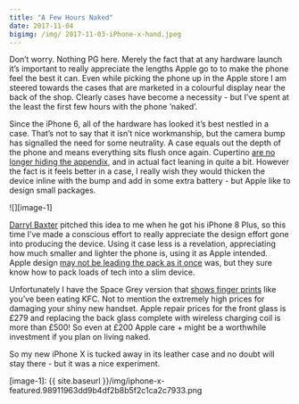 ```yaml
---
title: "A Few Hours Naked"
date: 2017-11-04
bigimg: /img/ 2017-11-03-iPhone-x-hand.jpeg
---
```

Don’t worry. Nothing PG here. Merely the fact that at any hardware launch it’s important to really appreciate the lengths Apple go to to make the phone feel the best it can. Even while picking the phone up in the Apple store I am steered towards the cases that are marketed in a colourful display near the back of the shop. Clearly cases have become a necessity - but I’ve spent at the least the first few hours with the phone ’naked’.

Since the iPhone 6, all of the hardware has looked it’s best nestled in a case. That’s not to say that it isn’t nice workmanship, but the camera bump has signalled the need for some neutrality. A case equals out the depth of the phone and means everything sits flush once again. Cupertino [are no longer hiding the appendix][1], and in actual fact leaning in quite a bit. However the fact is it feels better in a case, I really wish they would thicken the device inline with the bump and add in some extra battery - but Apple like to design small packages.

![][image-1]

[Darryl Baxter][2] pitched this idea to me when he got his iPhone 8 Plus,  so this time I’ve made a conscious effort to really appreciate the design effort gone into producing the device. Using it case less is a revelation, appreciating how much smaller and lighter the phone is, using it as Apple intended. Apple design [may not be leading the pack as it once][3] was, but they sure know how to pack loads of tech into a slim device. 

Unfortunately I have the Space Grey version that [shows finger prints][4] like you’ve been eating KFC. Not to mention the extremely high prices for damaging your shiny new handset. Apple repair prices for the front glass is £279 and replacing the back glass complete with wireless charging coil is more than £500! So even at £200 Apple care + might be a worthwhile investment if you plan on living naked. 

So my new iPhone X is tucked away in its leather case and no doubt will stay there - but it was a nice experiment. 

[1]:	https://www.theverge.com/platform/amp/2014/9/16/6209759/apple-has-an-embarassing-bulge
[2]:	http://darylbaxter.com
[3]:	https://www.gr36.com/post/2017-10-06-apple-design-failing/ "Apple Design Excellence Is Failing"
[4]:	https://twitter.com/tomwarren/status/926392604501176320

[image-1]:	{{ site.baseurl }}/img/iphone-x-featured.98911963dd9b4df2b8b5f2c1ca2c7933.png